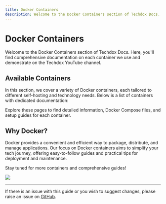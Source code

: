 ```yaml
---
title: Docker Containers
description: Welcome to the Docker Containers section of Techdox Docs. Here, you'll find comprehensive documentation on each container we use and demonstrate on the Techdox YouTube channel. 
---
```


# Docker Containers

Welcome to the Docker Containers section of Techdox Docs. Here, you'll find comprehensive documentation on each container we use and demonstrate on the Techdox YouTube channel. 

## Available Containers

In this section, we cover a variety of Docker containers, each tailored to different self-hosting and technology needs. Below is a list of containers with dedicated documentation:

Explore these pages to find detailed information, Docker Compose files, and setup guides for each container.

## Why Docker?

Docker provides a convenient and efficient way to package, distribute, and manage applications. Our focus on Docker containers aims to simplify your tech journey, offering easy-to-follow guides and practical tips for deployment and maintenance.

Stay tuned for more containers and comprehensive guides!

<a href="https://www.buymeacoffee.com/techdox"><img src="https://img.buymeacoffee.com/button-api/?text=Buy me a cup of tea&emoji=🍵&slug=techdox&button_colour=FFDD00&font_colour=000000&font_family=Cookie&outline_colour=000000&coffee_colour=ffffff" /></a>


---

If there is an issue with this guide or you wish to suggest changes, please raise an issue on [GitHub](https://github.com/Techdox/techdox-docs).
